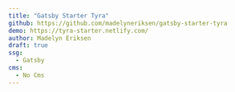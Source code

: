 ```yaml
---
title: "Gatsby Starter Tyra"
github: https://github.com/madelyneriksen/gatsby-starter-tyra
demo: https://tyra-starter.netlify.com/
author: Madelyn Eriksen
draft: true
ssg:
  - Gatsby
cms:
  - No Cms
---
```

